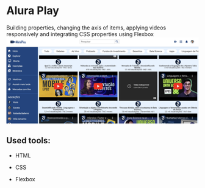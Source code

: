 # Alura Play

Building properties, changing the axis of items, applying videos responsively and integrating CSS properties using Flexbox
![](img/menu/interface.jpeg)

## Used tools:

* HTML

* CSS

* Flexbox
